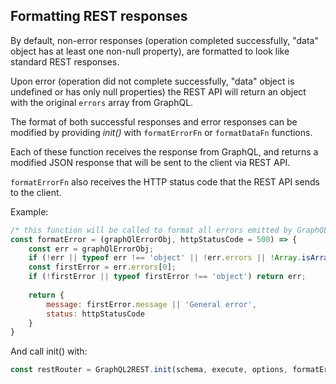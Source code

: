 ## Formatting REST responses

By default, non-error responses (operation completed successfully, "data" object has at least one non-null property), are formatted to look like standard REST responses. 

Upon error (operation did not complete successfully, "data" object is undefined or has only null properties) the REST API will return an object with the original `errors` array from GraphQL.

The format of both successful responses and error responses can be modified by providing *init()* with `formatErrorFn` or `formatDataFn` functions. 
 
Each of these function receives the response from GraphQL, and returns a modified JSON response that will be sent to the client via REST API. 

`formatErrorFn` also receives the HTTP status code that the REST API sends to the client. 

Example:

```js
/* this function will be called to format all errors emitted by GraphQL before sent out via REST API */
const formatError = (graphQlErrorObj, httpStatusCode = 500) => {
    const err = graphQlErrorObj;
    if (!err || typeof err !== 'object' || !err.errors || !Array.isArray(err.errors)) return err;
    const firstError = err.errors[0];
    if (!firstError || typeof firstError !== 'object') return err;
    
    return {
        message: firstError.message || 'General error',
        status: httpStatusCode
    }
}
```

And call init() with: 

```js
const restRouter = GraphQL2REST.init(schema, execute, options, formatError);
```


